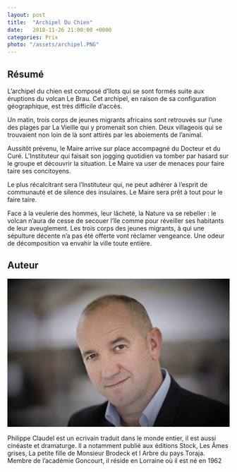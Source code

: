 ```yaml
---
layout: post
title:  "Archipel Du Chien"
date:   2018-11-26 21:00:00 +0000
categories: Prix
photo: "/assets/archipel.PNG"
---
```

## Résumé

L’archipel du chien est composé d’îlots qui se sont formés suite aux éruptions du volcan Le Brau. Cet archipel, en raison de sa configuration géographique, est très difficile d’accès.

Un matin, trois corps de jeunes migrants africains sont retrouvés sur l’une des plages par La Vieille qui y promenait son chien. Deux villageois qui se trouvaient non loin de là sont attirés par les aboiements de l’animal.

Aussitôt prévenu, le Maire arrive sur place accompagné du Docteur et du Curé. L’Instituteur qui faisait son jogging quotidien va tomber par hasard sur le groupe et découvrir la situation. Le Maire va user de menaces pour faire taire ses concitoyens.

Le plus récalcitrant sera l’Instituteur qui, ne peut adhérer à l’esprit de communauté et de silence des insulaires. Le Maire sera prêt à tout pour le faire taire.

Face à la veulerie des hommes, leur lâcheté, la Nature va se rebeller : le volcan n’aura de cesse de secouer l’île comme pour réveiller ses habitants de leur aveuglement. Les trois corps des jeunes migrants, à qui une sépulture décente n’a pas été offerte vont réclamer vengeance. Une odeur de décomposition va envahir la ville toute entière.

## Auteur

![photo](/assets/philipe_claudel.PNG)

Philippe Claudel est un ecrivain traduit dans le monde entier, il  est aussi cinéaste et dramaturge. Il a notamment publié aux éditions Stock, Les Âmes grises, La petite fille de Monsieur Brodeck et l Arbre du pays Toraja.
Membre de l’académie Goncourt, il réside en Lorraine où il est né en 1962
